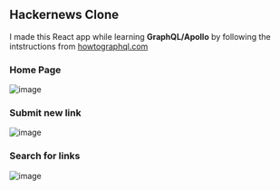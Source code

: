 ## Hackernews Clone

I made this React app while learning **GraphQL/Apollo** by following the intstructions from [howtographql.com](howtographql.com)

### Home Page
![image](https://user-images.githubusercontent.com/40203710/70945226-036cea80-2055-11ea-8575-addc42889d6d.png)

### Submit new link
![image](https://user-images.githubusercontent.com/40203710/70945289-27303080-2055-11ea-8954-6b5dfa28dd56.png)

### Search for links
![image](https://user-images.githubusercontent.com/40203710/70945349-47f88600-2055-11ea-9ceb-30e40f59cd13.png)

